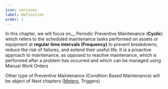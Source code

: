 ```yaml
---
icon: versions
label: Definition
order: 1
---
```

In this chapter, we will focus on__ Periodic Preventive Maintenance \(__Cyclic__\) which refers to the scheduled maintenance tasks performed on assets or equipment at __regular time intervals \(Frequency\)__ to prevent breakdowns, reduce the risk of failures, and extend their useful life. It is a proactive approach to maintenance, as opposed to reactive maintenance, which is performed after a problem has occurred and which can be managed using Manual Work Orders

Other type of Preventive Maintenance \(Condition Based Maintenance\) will be object of Next chapters \([Meters](../../workflows-management/meters/definition.md), Triggers\)
